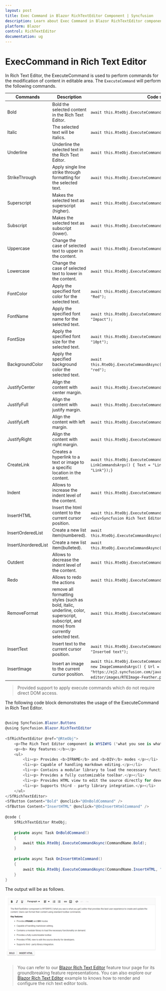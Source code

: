 ```yaml
---
layout: post
title: Exec Command in Blazor RichTextEditor Component | Syncfusion 
description: Learn about Exec Command in Blazor RichTextEditor component of Syncfusion, and more details.
platform: Blazor
control: RichTextEditor
documentation: ug
---
```


# ExecCommand in Rich Text Editor

In Rich Text Editor, the ExecuteCommand is used to perform commands for the modification of content in editable area.
The `ExecuteCommand` will perform the following commands.

| Commands | Description | Code snippets |
|----------------|---------| -----------|
| Bold | Bold the selected content in the Rich Text Editor. |`await this.RteObj.ExecuteCommandAsync(CommandName.Bold);`|
| Italic | The selected text will be italics. |`await this.RteObj.ExecuteCommandAsync(CommandName.Italic);`|
| Underline | Underline the selected text in the Rich Text Editor. |`await this.RteObj.ExecuteCommandAsync(CommandName.Underline);`|
| StrikeThrough | Apply single line strike through formatting for the selected text. |`await this.RteObj.ExecuteCommandAsync(CommandName.StrikeThrough);`|
| Superscript | Makes the selected text as superscript (higher). |`await this.RteObj.ExecuteCommandAsync(CommandName.Superscript);`|
| Subscript | Makes the selected text as subscript (lower). |`await this.RteObj.ExecuteCommandAsync(CommandName.Subscript);`|
| Uppercase | Change the case of selected text to upper  in the content. |`await this.RteObj.ExecuteCommandAsync(CommandName.Uppercase);`|
| Lowercase | Change the case of selected text to lower in the content. |`await this.RteObj.ExecuteCommandAsync(CommandName.Lowercase);`|
| FontColor | Apply the specified font color for the selected text. |`await this.RteObj.ExecuteCommandAsync(CommandName.FontColor, "Red");`|
| FontName | Apply the specified font name for the selected text. |`await this.RteObj.ExecuteCommandAsync(CommandName.FontName, "Impact");`|
| FontSize | Apply the specified font size for the selected text. |`await this.RteObj.ExecuteCommandAsync(CommandName.FontSize, "10pt");`|
| BackgroundColor | Apply the specified background color the selected text. | `await this.RteObj.ExecuteCommandAsync(CommandName.BackgroundColor, "red");`|
| JustifyCenter | Align the content with center margin. | `await this.RteObj.ExecuteCommandAsync(CommandName.JustifyCenter);`|
| JustifyFull | Align the content with justify margin. |`await this.RteObj.ExecuteCommandAsync(CommandName.JustifyFull);`|
| JustifyLeft | Align the content with left margin. | `await this.RteObj.ExecuteCommandAsync(CommandName.JustifyLeft);`|
| JustifyRight | Align the content with right margin. | `await this.RteObj.ExecuteCommandAsync(CommandName.JustifyRight);`|
| CreateLink | Creates a hyperlink to a text or image to a specific location in the content. |`await this.RteObj.ExecuteCommandAsync(CommandName.CreateLink, new LinkCommandsArgs() { Text = "Links", Url= "http://", Title = "Link"});}` |
| Indent | Allows to increase the indent level of the content. | `await this.RteObj.ExecuteCommandAsync(CommandName.Indent);`|
| InsertHTML | Insert the html content to the current cursor position. |`await this.RteObj.ExecuteCommandAsync(CommandName.InsertHTML,"<div>Syncfusion Rich Text Editor`|
| InsertOrderedList | Create a new list item(numbered). | `await this.RteObj.ExecuteCommandAsync(CommandName.InsertOrderedList);`|
| InsertUnorderedList | Create a new list item(bulleted). |`await this.RteObj.ExecuteCommandAsync(CommandName.InsertUnorderedList);`|
| Outdent | Allows to decrease the indent level of the content. | `await this.RteObj.ExecuteCommandAsync(CommandName.Outdent);`|
| Redo | Allows to redo the actions | `await this.RteObj.ExecuteCommandAsync(CommandName.Redo);`|
| RemoveFormat | remove all formatting styles (such as bold, italic, underline, color, superscript, subscript, and more) from currently selected text. |`await this.RteObj.ExecuteCommandAsync(CommandName.RemoveFormat);`|
| InsertText | Insert text to the current cursor position. | `await this.RteObj.ExecuteCommandAsync(CommandName.InsertText, "Inserted text");`|
| InsertImage | Insert an image to the current cursor position. | `await this.RteObj.ExecuteCommandAsync(CommandName.InsertImage, new ImageCommandsArgs() { Url = "https://ej2.syncfusion.com/javascript/demos/src/rich-text-editor/images/RTEImage-Feather.png", CssClass = "rte-img" });`|

> Provided support to apply execute commands which do not require direct DOM access.

The following code block demonstrates the usage of the ExecuteCommand in Rich Text Editor.

```csharp

@using Syncfusion.Blazor.Buttons
@using Syncfusion.Blazor.RichTextEditor

<SfRichTextEditor @ref="@RteObj">
    <p>The Rich Text Editor component is WYSIWYG ('what you see is what you get') editor that provides the best user experience to create and update the content. Users can format their content using standard toolbar commands.</p>
    <p><b> Key features:</b></p>
    <ul>
        <li><p> Provides <b>IFRAME</b> and <b>DIV</b> modes </p></li>
        <li><p> Capable of handling markdown editing.</p></li>
        <li><p> Contains a modular library to load the necessary functionality on demand.</p></li>
        <li><p> Provides a fully customizable toolbar.</p></li>
        <li><p> Provides HTML view to edit the source directly for developers.</p></li>
        <li><p> Supports third - party library integration.</p></li>
    </ul>
</SfRichTextEditor>
<SfButton Content="Bold" @onclick="@OnBoldCommand" />
<SfButton Content="InsertHTML" @onclick="@OnInsertHtmlCommand" />

@code {
    SfRichTextEditor RteObj;

    private async Task OnBoldCommand()
    {
        await this.RteObj.ExecuteCommandAsync(CommandName.Bold);
    }

    private async Task OnInsertHtmlCommand()
    {
        await this.RteObj.ExecuteCommandAsync(CommandName.InsertHTML, "<div>Syncfusion Rich Text Editor component</div>");
    }
}

```

The output will be as follows.

![Execute Command](./images/exec-command.png)

> You can refer to our [Blazor Rich Text Editor](https://www.syncfusion.com/blazor-components/blazor-wysiwyg-rich-text-editor) feature tour page for its groundbreaking feature representations. You can also explore our [Blazor Rich Text Editor](https://blazor.syncfusion.com/demos/rich-text-editor/overview?theme=bootstrap4) example to knows how to render and configure the rich text editor tools.
